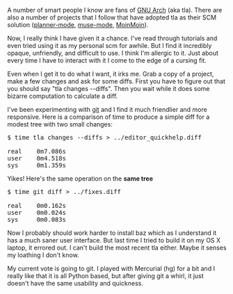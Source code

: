 A number of smart people I know are fans of <a href="http://www.gnu.org/software/gnu-arch/">GNU Arch</a> (aka tla).  There are also a number of projects that I follow that have adopted tla as their SCM solution (<a href="http://www.emacswiki.org/cgi-bin/wiki/PlannerMode">planner-mode</a>, <a href="http://www.emacswiki.org/cgi-bin/wiki/MuseMode">muse-mode</a>, <a href="http://moinmoin.wikiwikiweb.de/">MoinMoin</a>).

Now, I really think I have given it a chance.  I've read through tutorials and even tried using it as my personal scm for awhile.  But I find it incredibly opaque, unfriendly, and difficult to use.  I think I'm allergic to it.  Just about every time I have to interact with it I come to the edge of a cursing fit.
 
Even when I get it to do what I want, it irks me.  Grab a copy of a project, make a few changes and ask for some diffs.  First you have to figure out that you should say "tla changes --diffs".  Then you wait while it does some bizarre computation to calculate a diff.

I've been experimenting with <a href="http://git.or.cz/">git</a> and I find it much friendlier and more responsive.  Here is a comparison of time to produce a simple diff for a modest tree with two small changes:
<pre>
$ time tla changes --diffs &gt; ../editor_quickhelp.diff

real    0m7.086s
user    0m4.518s
sys     0m1.359s          
</pre>

Yikes!  Here's the same operation on the <b>same tree</b>

<pre>
$ time git diff &gt; ../fixes.diff

real    0m0.162s
user    0m0.024s
sys     0m0.083s     
</pre>

Now I probably should work harder to install baz which as I understand it has a much saner user interface.  But last time I tried to build it on my OS X laptop, it errored out.  I can't build the most recent tla either.  Maybe it senses my loathing I don't know.

My current vote is going to git.  I played with Mercurial (hg) for a bit and I really like that it is all Python based, but after giving git a whirl, it just doesn't have the same usability and quickness.  


